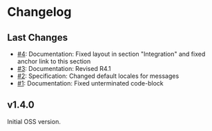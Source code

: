 # Changelog

## Last Changes

- [#4](https://github.com/LaxarJS/ax-media-widget/4): Documentation: Fixed layout in section "Integration" and fixed anchor link to this section
- [#3](https://github.com/LaxarJS/ax-media-widget/3): Documentation: Revised R4.1
- [#2](https://github.com/LaxarJS/ax-media-widget/2): Specification: Changed default locales for messages
- [#1](https://github.com/LaxarJS/ax-media-widget/1): Documentation: Fixed unterminated code-block


## v1.4.0

Initial OSS version.
